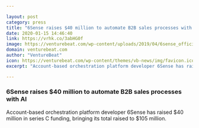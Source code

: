 ```yaml
---

layout: post
category: press
title: "6Sense raises $40 million to automate B2B sales processes with AI"
date: 2020-01-15 14:46:40
link: https://vrhk.co/3abHG0f
image: https://venturebeat.com/wp-content/uploads/2019/04/6sense_official-e1578989067587.jpg?w=1200&strip=all
domain: venturebeat.com
author: "VentureBeat"
icon: https://venturebeat.com/wp-content/themes/vb-news/img/favicon.ico
excerpt: "Account-based orchestration platform developer 6Sense has raised $40 million in series C funding, bringing its total raised to $105 million."

---
```


### 6Sense raises $40 million to automate B2B sales processes with AI

Account-based orchestration platform developer 6Sense has raised $40 million in series C funding, bringing its total raised to $105 million.